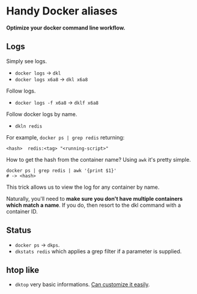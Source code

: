 # Handy Docker aliases
**Optimize your docker command line workflow.**

## Logs
Simply see logs.
- `docker logs` -> `dkl`
- `docker logs x6a8` -> `dkl x6a8`

Follow logs.
- `docker logs -f x6a8` -> `dklf x6a8`

Follow docker logs by name.
- `dkln redis`

For example, `docker ps | grep redis` returning:
```
<hash>  redis:<tag> "<running-script>"
```

How to get the hash from the container name? Using `awk` it's pretty simple.

```
docker ps | grep redis | awk '{print $1}'
# -> <hash>
```

This trick allows us to view the log for any container by name.

Naturally, you'll need to **make sure you don't have multiple containers which match a name**.
If you do, then resort to the dkl command with a container ID.

## Status
- `docker ps` -> `dkps`.
- `dkstats redis` which applies a grep filter if a parameter is supplied.

## htop like
- `dktop` very basic informations. [Can customize it easily](https://www.techietown.info/2017/03/docker-container-monitoring-using-docker-stats/).
